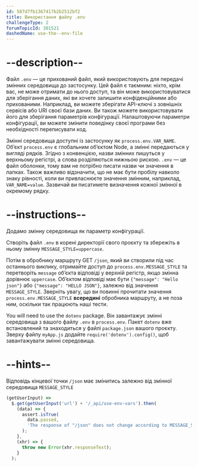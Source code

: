 ```yaml
---
id: 587d7fb1367417b2b2512bf2
title: Використання файлу .env
challengeType: 2
forumTopicId: 301521
dashedName: use-the--env-file
---
```


# --description--

Файл `.env` — це прихований файл, який використовують для передачі змінних середовища до застосунку. Цей файл є таємним: ніхто, крім вас, не може отримати до нього доступ, та він може використовуватися для зберігання даних, які ви хочете залишити конфіденційними або прихованими. Наприклад, ви можете зберігати API-ключі з зовнішніх сервісів або URI своєї бази даних. Ви також можете використовувати його для зберігання параметрів конфігурації. Налаштовуючи параметри конфігурації, ви можете змінити поведінку своєї програми без необхідності переписувати код.

Змінні середовища доступні із застосунку як `process.env.VAR_NAME`. Об’єкт `process.env` є глобальним об’єктом Node, а змінні передаються у вигляді рядків. Згідно з конвенцією, назви змінних пишуться у верхньому регістрі, а слова розділяються нижньою рискою. `.env` — це файл оболонки, тому вам не потрібно писати назви чи значення в лапках. Також важливо відзначити, що не має бути пробілу навколо знаку рівності, коли ви привласнюєте значення змінним, наприклад, `VAR_NAME=value`. Зазвичай ви писатимете визначення кожної змінної в окремому рядку.

# --instructions--

Додамо змінну середовища як параметр конфігурації.

Створіть файл `.env` в корені директорії свого проєкту та збережіть в ньому змінну `MESSAGE_STYLE=uppercase`.

Потім в обробнику маршруту GET `/json`, який ви створили під час останнього виклику, отримайте доступ до `process.env.MESSAGE_STYLE` та перетворіть `message` об’єкта відповіді у верхній регістр, якщо змінна дорівнює `uppercase`. Об’єктом відповіді має бути `{"message": "Hello json"}` або `{"message": "HELLO JSON"}`, залежно від значення `MESSAGE_STYLE`. Зверніть увагу, що ви повинні прочитати значення `process.env.MESSAGE_STYLE` **всередині** обробника маршруту, а не поза ним, оскільки так працюють наші тести.

You will need to use the `dotenv` package. Він завантажує змінні середовища з вашого файлу `.env` в `process.env`. Пакет `dotenv` вже встановлений та знаходиться у файлі `package.json` вашого проєкту. Зверху файлу `myApp.js` додайте `require('dotenv').config()`, щоб завантажувати змінні середовища.

# --hints--

Відповідь кінцевої точки `/json` має змінитись залежно від змінної середовища `MESSAGE_STYLE`

```js
(getUserInput) =>
  $.get(getUserInput('url') + '/_api/use-env-vars').then(
    (data) => {
      assert.isTrue(
        data.passed,
        'The response of "/json" does not change according to MESSAGE_STYLE'
      );
    },
    (xhr) => {
      throw new Error(xhr.responseText);
    }
  );
```

